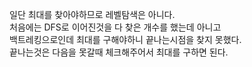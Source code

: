일단 최대를 찾아야하므로 레벨탐색은 아니다. <br>
처음에는 DFS로 이어진것을 다 찾은 개수를 했는데 아니고 <br>
백트레킹으로인데 최대를 구해야하니 끝나는시점을 찾지 못했다. <br>
끝나는것은 다음을 못갈때 체크해주어서 최대를 구하면 된다. <br>
